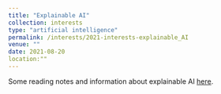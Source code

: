 ```yaml
---
title: "Explainable AI"
collection: interests
type: "artificial intelligence"
permalink: /interests/2021-interests-explainable_AI
venue: ""
date: 2021-08-20
location:""
---
```


Some reading notes and information about explainable AI <a href="https://mzufferey.github.io/explainable_AI/">here</a>.
